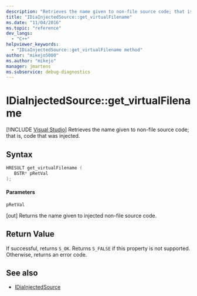 ```yaml
---
description: "Retrieves the name given to non-file source code; that is, code that was injected."
title: "IDiaInjectedSource::get_virtualFilename"
ms.date: "11/04/2016"
ms.topic: "reference"
dev_langs:
  - "C++"
helpviewer_keywords:
  - "IDiaInjectedSource::get_virtualFilename method"
author: "mikejo5000"
ms.author: "mikejo"
manager: jmartens
ms.subservice: debug-diagnostics
---
```

# IDiaInjectedSource::get_virtualFilename

 [!INCLUDE [Visual Studio](~/includes/applies-to-version/vs-windows-only.md)]
Retrieves the name given to non-file source code; that is, code that was injected.

## Syntax

```C++
HRESULT get_virtualFilename ( 
   BSTR* pRetVal
);
```

#### Parameters
 `pRetVal`

[out] Returns the name given to injected non-file source code.

## Return Value
 If successful, returns `S_OK`. Returns `S_FALSE` if this property is not supported. Otherwise, returns an error code.

## See also
- [IDiaInjectedSource](../../debugger/debug-interface-access/idiainjectedsource.md)

